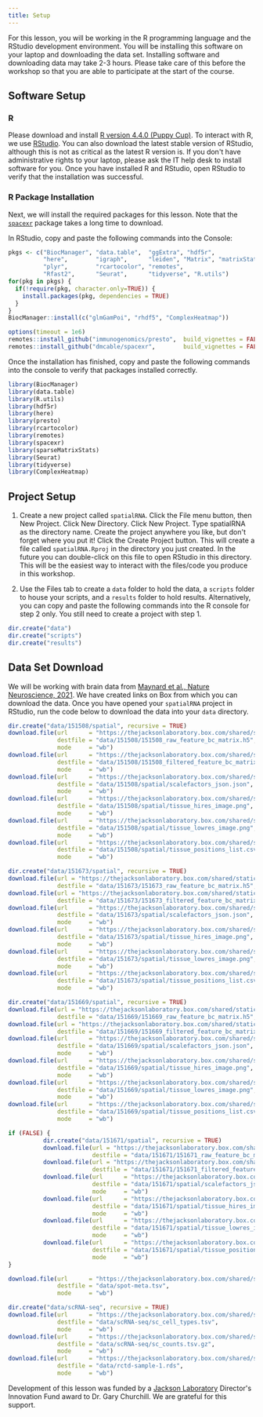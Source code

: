 ```yaml
---
title: Setup
---
```

For this lesson, you will be working in the R programming language and the 
RStudio development environment. You will be installing this software on your 
laptop and downloading the data set. Installing software and downloading data 
may take 2-3 hours. Please take care of this before the workshop so that you are 
able to participate at the start of the course.

## Software Setup

### R

Please download and install [R version 4.4.0 (Puppy Cup)](https://cran.r-project.org/).
To interact with R, we use [RStudio](https://posit.co/download/rstudio-desktop/).
You can also download the latest stable version of RStudio, although this is not 
as critical as the latest R version is. If you don't have administrative rights 
to your laptop, please ask the IT help desk to install software for you. Once 
you have installed R and RStudio, open RStudio to verify that the installation 
was successful.

### R Package Installation

Next, we will install the required packages for this lesson. Note that the 
[`spacexr`](https://github.com/dmcable/spacexr) package takes a long time to 
download.

In RStudio, copy and paste the following commands into the Console:

```r
pkgs <- c("BiocManager", "data.table",  "ggExtra", "hdf5r",
          "here",        "igraph",      "leiden", "Matrix", "matrixStats", 
          "plyr",        "rcartocolor", "remotes",
          "Rfast2",      "Seurat",      "tidyverse", "R.utils")
for(pkg in pkgs) {
  if(!require(pkg, character.only=TRUE)) {
    install.packages(pkg, dependencies = TRUE)
  }
}
BiocManager::install(c("glmGamPoi", "rhdf5", "ComplexHeatmap"))

options(timeout = 1e6)
remotes::install_github("immunogenomics/presto",  build_vignettes = FALSE)
remotes::install_github("dmcable/spacexr",        build_vignettes = FALSE)
```

Once the installation has finished, copy and paste the following commands into 
the console to verify that packages installed correctly.

```r
library(BiocManager)
library(data.table)
library(R.utils)
library(hdf5r)
library(here)
library(presto)
library(rcartocolor)
library(remotes)
library(spacexr)
library(sparseMatrixStats)
library(Seurat)
library(tidyverse)
library(ComplexHeatmap)
```

## Project Setup

1. Create a new project called `spatialRNA`.
  Click the File menu button, then New Project.
  Click New Directory.
  Click New Project.
  Type spatialRNA as the directory name. Create the project anywhere you like, 
  but don't forget where you put it!
  Click the Create Project button. This will create a file called 
  `spatialRNA.Rproj` in the directory you just created. In the future you can 
  double-click on this file to open RStudio in this directory. This will be the 
  easiest way to interact with the files/code you produce in this workshop.

2. Use the Files tab to create a `data` folder to hold the data, a `scripts` 
folder to house your scripts, and a `results` folder to hold results. 
Alternatively, you can copy and paste the following commands into the R console 
for step 2 only. You still need to create a project with step 1.

```r
dir.create("data")
dir.create("scripts")
dir.create("results")
```

## Data Set Download

We will be working with brain data from 
[Maynard et al., Nature Neuroscience, 2021](https://www.nature.com/articles/s41593-020-00787-0). 
We have created links on Box from which you can download the data. Once you have 
opened your `spatialRNA` project in RStudio, run the code below to download the 
data into your `data` directory.

```r
dir.create("data/151508/spatial", recursive = TRUE)
download.file(url      = "https://thejacksonlaboratory.box.com/shared/static/vfbgloxx9ciu04hj9i9f5jjzglfrx0by.h5",
              destfile = "data/151508/151508_raw_feature_bc_matrix.h5",
              mode     = "wb")
download.file(url      = "https://thejacksonlaboratory.box.com/shared/static/puetvwocuf14kzyogtds7y1o7cme8dvp.h5",
              destfile = "data/151508/151508_filtered_feature_bc_matrix.h5",
              mode     = "wb")
download.file(url      = "https://thejacksonlaboratory.box.com/shared/static/zxulmiupeurvrmwe0tz1y0hslzrsj4wb.json",
              destfile = "data/151508/spatial/scalefactors_json.json",
              mode     = "wb")
download.file(url      = "https://thejacksonlaboratory.box.com/shared/static/w1bjdguo3emfb5uvwlys26yrudw08dm0.png",
              destfile = "data/151508/spatial/tissue_hires_image.png",
              mode     = "wb")
download.file(url      = "https://thejacksonlaboratory.box.com/shared/static/xgmx8tqdfjndejr1hp3r29r4531rd6s2.png",
              destfile = "data/151508/spatial/tissue_lowres_image.png",
              mode     = "wb")
download.file(url      = "https://thejacksonlaboratory.box.com/shared/static/gw2e7d47tihg25df8hahelrhx42y345o.csv",
              destfile = "data/151508/spatial/tissue_positions_list.csv",
              mode     = "wb")

dir.create("data/151673/spatial", recursive = TRUE)
download.file(url = "https://thejacksonlaboratory.box.com/shared/static/ge38lg6u1i45n3grusrdyd3nccukl489.h5",
              destfile = "data/151673/151673_raw_feature_bc_matrix.h5", mode = "wb")
download.file(url = "https://thejacksonlaboratory.box.com/shared/static/m8btvh1y9tjszfal99k2cvr1f32lh1si.h5",
              destfile = "data/151673/151673_filtered_feature_bc_matrix.h5", mode = "wb")
download.file(url      = "https://thejacksonlaboratory.box.com/shared/static/feb8gnawor51ojh2ci4mlshhxobpnaji.json",
              destfile = "data/151673/spatial/scalefactors_json.json",
              mode     = "wb")
download.file(url      = "https://thejacksonlaboratory.box.com/shared/static/ejyx4qkv62p5t0njwf5z8px2mqcjxnd7.png",
              destfile = "data/151673/spatial/tissue_hires_image.png",
              mode     = "wb")
download.file(url      = "https://thejacksonlaboratory.box.com/shared/static/8tgbt4654zbxwsqr3vwlk64dyzzulhlb.png",
              destfile = "data/151673/spatial/tissue_lowres_image.png",
              mode     = "wb")
download.file(url      = "https://thejacksonlaboratory.box.com/shared/static/drlayml5otq7n2xedndm0qsqly58g306.csv",
              destfile = "data/151673/spatial/tissue_positions_list.csv",
              mode     = "wb")

dir.create("data/151669/spatial", recursive = TRUE)
download.file(url = "https://thejacksonlaboratory.box.com/shared/static/gmc41gg5bu9t4rhmem5czn17d57zcd88.h5",
              destfile = "data/151669/151669_raw_feature_bc_matrix.h5", mode = "wb")
download.file(url = "https://thejacksonlaboratory.box.com/shared/static/qbe9rv3fnsgwiitdshmfxp20havdhgys.h5",
              destfile = "data/151669/151669_filtered_feature_bc_matrix.h5", mode = "wb")
download.file(url      = "https://thejacksonlaboratory.box.com/shared/static/vj3t6n0jp6527ru8pwm8mgkm2o3ws4f5.json",
              destfile = "data/151669/spatial/scalefactors_json.json",
              mode     = "wb")
download.file(url      = "https://thejacksonlaboratory.box.com/shared/static/a62rbd9oc3lxeoytdpl87okgiap0dsjt.png",
              destfile = "data/151669/spatial/tissue_hires_image.png",
              mode     = "wb")
download.file(url      = "https://thejacksonlaboratory.box.com/shared/static/fq1f30txsn10cx7g937ew96vdghek76j.png",
              destfile = "data/151669/spatial/tissue_lowres_image.png",
              mode     = "wb")
download.file(url      = "https://thejacksonlaboratory.box.com/shared/static/gsbcd00z82q5u8dsxqhyznqfvt2k28t3.csv",
              destfile = "data/151669/spatial/tissue_positions_list.csv",
              mode     = "wb")

if (FALSE) {
          dir.create("data/151671/spatial", recursive = TRUE)
          download.file(url = "https://thejacksonlaboratory.box.com/shared/static/v2zbtfghreurusg5jlbqap5qe04g7ybl.h5",
                        destfile = "data/151671/151671_raw_feature_bc_matrix.h5", mode = "wb")
          download.file(url = "https://thejacksonlaboratory.box.com/shared/static/ko7xi2y3bzb31vmwzfzz5epu3drrwmqg.h5",
                        destfile = "data/151671/151671_filtered_feature_bc_matrix.h5", mode = "wb")
          download.file(url      = "https://thejacksonlaboratory.box.com/shared/static/4ty7muqafwhksy58498ysdj05glmbqoq.json",
                        destfile = "data/151671/spatial/scalefactors_json.json",
                        mode     = "wb")
          download.file(url      = "https://thejacksonlaboratory.box.com/shared/static/j3o031elf913non3t46788fbc7jdocbl.png",
                        destfile = "data/151671/spatial/tissue_hires_image.png",
                        mode     = "wb")
          download.file(url      = "https://thejacksonlaboratory.box.com/shared/static/ywn0ruuio22r21j960zmao4z6o495tcm.png",
                        destfile = "data/151671/spatial/tissue_lowres_image.png",
                        mode     = "wb")
          download.file(url      = "https://thejacksonlaboratory.box.com/shared/static/6x1dzlzmjabbv43ar04x64usqo85jjkr.csv",
                        destfile = "data/151671/spatial/tissue_positions_list.csv",
                        mode     = "wb")
}

download.file(url      = "https://thejacksonlaboratory.box.com/shared/static/ny1wokl6sz1xjzz68aftbk209se5nvws.tsv",
              destfile = "data/spot-meta.tsv",
              mode     = "wb")

dir.create("data/scRNA-seq", recursive = TRUE)
download.file(url      = "https://thejacksonlaboratory.box.com/shared/static/ydu9rbdhum5qrvuijze23qwz7dlztefo.tsv",
              destfile = "data/scRNA-seq/sc_cell_types.tsv",
              mode     = "wb")
download.file(url      = "https://thejacksonlaboratory.box.com/shared/static/lasxuiq5wi3ms1jnokzmm7pp4hptr8ma.gz",
              destfile = "data/scRNA-seq/sc_counts.tsv.gz",
              mode     = "wb")
download.file(url      = "https://thejacksonlaboratory.box.com/shared/static/dt2chlmxtjajxfnlpfzolz1tvb6kic7p.rds",
              destfile = "data/rctd-sample-1.rds",
              mode     = "wb")
```

<!-- Globus link:  http://research.libd.org/globus/jhpce_HumanPilot10x/index.html -->

Development of this lesson was funded by a [Jackson Laboratory](https://www.jax.org/) 
Director's Innovation Fund award to Dr. Gary Churchill. We are grateful for this 
support.
